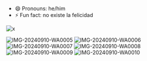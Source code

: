 - 😄 Pronouns: he/him
- ⚡ Fun fact: no existe la felicidad

![x](https://github.com/user-attachments/assets/636a587e-7074-41db-ba92-cf65ec6fa649)

![IMG-20240910-WA0005](https://github.com/user-attachments/assets/ecf3cfbd-55a0-4056-bfa2-0a5d6b4c1d1b)
![IMG-20240910-WA0006](https://github.com/user-attachments/assets/59c23bca-6ae3-41d5-80b2-89f813bd3b87)
![IMG-20240910-WA0007](https://github.com/user-attachments/assets/ce7daf0a-f9f3-469d-bdd5-c982ca90a489)
![IMG-20240910-WA0008](https://github.com/user-attachments/assets/f2911b6a-70e2-475d-8a91-b5b6742727b0)
![IMG-20240910-WA0009](https://github.com/user-attachments/assets/687f125b-64f1-4ee6-8172-7f26b3adfd6b)
![IMG-20240910-WA0010](https://github.com/user-attachments/assets/eb20761e-8a65-4029-97df-1a7cf0b65466)
